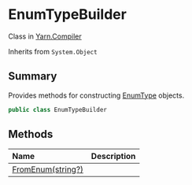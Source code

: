 # EnumTypeBuilder

Class in [Yarn.Compiler](/docs/api/csharp/yarn.compiler.md)

Inherits from `System.Object`

## Summary


Provides methods for constructing  [EnumType](yarn.enumtype.md) 
objects.


```csharp
public class EnumTypeBuilder
```

## Methods

|Name|Description|
|:---|:---|
|[FromEnum(string?)](/docs/api/csharp/yarn.compiler.enumtypebuilder.fromenum.md)||

